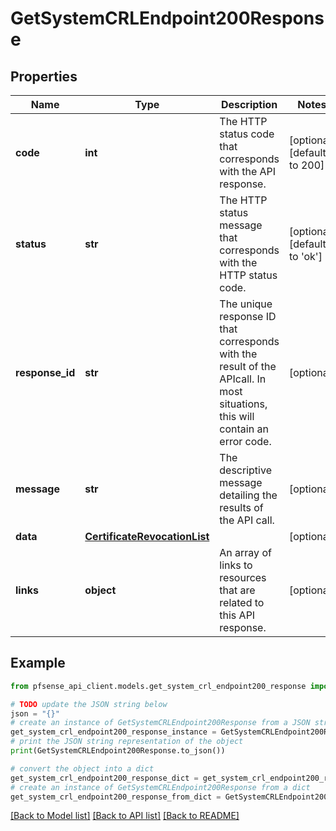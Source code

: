 # GetSystemCRLEndpoint200Response


## Properties

Name | Type | Description | Notes
------------ | ------------- | ------------- | -------------
**code** | **int** | The HTTP status code that corresponds with the API response. | [optional] [default to 200]
**status** | **str** | The HTTP status message that corresponds with the HTTP status code. | [optional] [default to 'ok']
**response_id** | **str** | The unique response ID that corresponds with the result of the APIcall. In most situations, this will contain an error code. | [optional] 
**message** | **str** | The descriptive message detailing the results of the API call. | [optional] 
**data** | [**CertificateRevocationList**](CertificateRevocationList.md) |  | [optional] 
**links** | **object** | An array of links to resources that are related to this API response. | [optional] 

## Example

```python
from pfsense_api_client.models.get_system_crl_endpoint200_response import GetSystemCRLEndpoint200Response

# TODO update the JSON string below
json = "{}"
# create an instance of GetSystemCRLEndpoint200Response from a JSON string
get_system_crl_endpoint200_response_instance = GetSystemCRLEndpoint200Response.from_json(json)
# print the JSON string representation of the object
print(GetSystemCRLEndpoint200Response.to_json())

# convert the object into a dict
get_system_crl_endpoint200_response_dict = get_system_crl_endpoint200_response_instance.to_dict()
# create an instance of GetSystemCRLEndpoint200Response from a dict
get_system_crl_endpoint200_response_from_dict = GetSystemCRLEndpoint200Response.from_dict(get_system_crl_endpoint200_response_dict)
```
[[Back to Model list]](../README.md#documentation-for-models) [[Back to API list]](../README.md#documentation-for-api-endpoints) [[Back to README]](../README.md)


